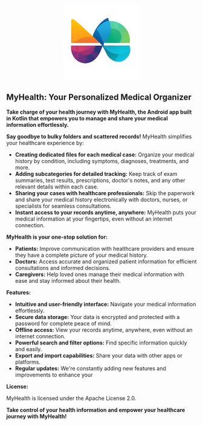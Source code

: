 
<p align="center">
  <img src="https://github.com/odtheking/MyHealth/blob/main/MyHealth%20Logo.png?raw=true" alt="Sublime's custom image" width="200" height="200"/>
</p>

## MyHealth: Your Personalized Medical Organizer

**Take charge of your health journey with MyHealth, the Android app built in Kotlin that empowers you to manage and share your medical information effortlessly.**

**Say goodbye to bulky folders and scattered records!** MyHealth simplifies your healthcare experience by:

* **Creating dedicated files for each medical case:** Organize your medical history by condition, including symptoms, diagnoses, treatments, and more.
* **Adding subcategories for detailed tracking:** Keep track of exam summaries, test results, prescriptions, doctor's notes, and any other relevant details within each case.
* **Sharing your cases with healthcare professionals:** Skip the paperwork and share your medical history electronically with doctors, nurses, or specialists for seamless consultations.
* **Instant access to your records anytime, anywhere:** MyHealth puts your medical information at your fingertips, even without an internet connection.

**MyHealth is your one-stop solution for:**

* **Patients:** Improve communication with healthcare providers and ensure they have a complete picture of your medical history.
* **Doctors:** Access accurate and organized patient information for efficient consultations and informed decisions.
* **Caregivers:** Help loved ones manage their medical information with ease and stay informed about their health.

**Features:**

* **Intuitive and user-friendly interface:** Navigate your medical information effortlessly.
* **Secure data storage:** Your data is encrypted and protected with a password for complete peace of mind.
* **Offline access:** View your records anytime, anywhere, even without an internet connection.
* **Powerful search and filter options:** Find specific information quickly and easily.
* **Export and import capabilities:** Share your data with other apps or platforms.
* **Regular updates:** We're constantly adding new features and improvements to enhance your 

**License:**

MyHealth is licensed under the Apache License 2.0.

**Take control of your health information and empower your healthcare journey with MyHealth!**


